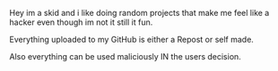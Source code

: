 Hey im a skid and i like doing random projects that make me feel like a hacker even though im not it still it fun. 

Everything uploaded to my GitHub is either a Repost or self made.

Also everything can be used maliciously IN the users decision. 

